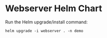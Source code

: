 # Webserver Helm Chart

Run the Helm upgrade/install command:
    
    helm upgrade -i webserver . -n demo










































